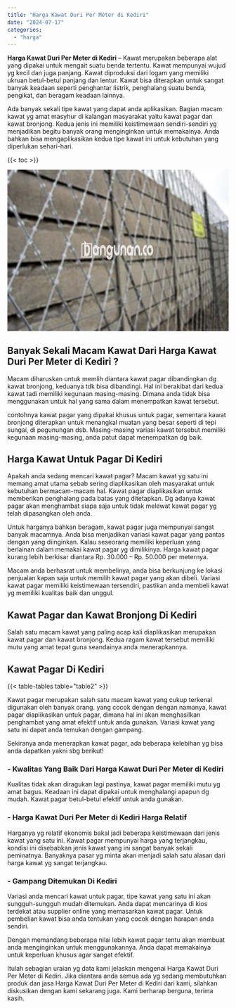 ```yaml
---
title: "Harga Kawat Duri Per Meter di Kediri"
date: "2024-07-17"
categories: 
  - "harga"
---
```


**Harga Kawat Duri Per Meter di Kediri** – Kawat merupakan beberapa alat yang dipakai untuk mengait suatu benda tertentu. Kawat mempunyai wujud yg kecil dan juga panjang. Kawat diproduksi dari logam yang memiliki ukruan betul-betul panjang dan lentur. Kawat bisa diterapkan untuk sangat banyak keadaan seperti penghantar listrik, penghalang suatu benda, pengikat, dan beragam keadaan lainnya.

Ada banyak sekali tipe kawat yang dapat anda aplikasikan. Bagian macam kawat yg amat masyhur di kalangan masyarakat yaitu kawat pagar dan kawat bronjong. Kedua jenis ini memiliki keistimewaan sendiri-sendiri yg menjadikan begitu banyak orang menginginkan untuk memakainya. Anda bahkan bisa mengaplikasikan kedua tipe kawat ini untuk kebutuhan yang diperlukan sehari-hari.

{{< toc >}}

![Harga Kawat Duri Per Meter di Kediri](/images/jual-kawat-murah34.png)

## Banyak Sekali Macam Kawat Dari Harga Kawat Duri Per Meter di Kediri ?

Macam diharuskan untuk memlih diantara kawat pagar dibandingkan dg kawat bronjong, keduanya tdk bisa dibandingi. Hal ini berakibat dari kedua kawat tadi memiliki kegunaan masing-masing. Dimana anda tidak bisa menggunakan untuk hal yang sama dalam menempatkan kawat tersebut.

contohnya kawat pagar yang dipakai khusus untuk pagar, sementara kawat bronjong diterapkan untuk menangkal muatan yang besar seperti di tepi sungai, di pegunungan dsb. Masing-masing variasi kawat tersebut memiliki kegunaan masing-masing, anda patut dapat menempatkan dg baik.

## Harga Kawat Untuk Pagar Di Kediri

Apakah anda sedang mencari kawat pagar? Macam kawat yg satu ini memang amat utama sebab sering diaplikasikan oleh masyarakat untuk kebutuhan bermacam-macam hal. Kawat pagar diaplikasikan untuk memberikan penghalang pada batas yang ditetapkan. Dg adanya kawat pagar akan menghambat siapa saja untuk tidak melewat kawat pagar yg telah dipasangkan oleh anda.

Untuk harganya bahkan beragam, kawat pagar juga mempunyai sangat banyak macamnya. Anda bisa menjadikan variasi kawat pagar yang pantas dengan yang diinginkan. Kalau seseorang memiliki keperluan yang berlainan dalam memakai kawat pagar yg dimilikinya. Harga kawat pagar kurang lebih berkisar diantara Rp. 30.000 – Rp. 50.000 per meternya.

Macam anda berhasrat untuk membelinya, anda bisa berkunjung ke lokasi penjualan kapan saja untuk memilih kawat pagar yang akan dibeli. Variasi kawat pagar memiliki keistimewaan tersendiri, pastikan anda membeli kawat yg memiliki kualitas baik dan unggul.

## Kawat Pagar dan Kawat Bronjong Di Kediri

Salah satu macam kawat yang paling acap kali diaplikasikan merupakan kawat pagar dan kawat bronjong. Kedua ragam kawat tersebut memiliki mutu yang amat tepat guna seandainya anda menerapkannya.

## Kawat Pagar Di Kediri

{{< table-tables table="table2" >}}

Kawat pagar merupakan salah satu macam kawat yang cukup terkenal digunakan oleh banyak orang. yang cocok dengan dengan namanya, kawat pagar diaplikasikan untuk pagar, dimana hal ini akan menghasilkan penghambat yang amat efektif untuk anda gunakan. Variasi kawat yang satu ini dapat anda temukan dengan gampang.

Sekiranya anda menerapkan kawat pagar, ada beberapa kelebihan yg bisa anda dapatkan yakni sbg berikut!

### \- Kwalitas Yang Baik Dari Harga Kawat Duri Per Meter di Kediri

Kualitas tidak akan diragukan lagi pastinya, kawat pagar memiliki mutu yg amat bagus. Keadaan ini dapat dipakai untuk menghalangi apapun dg mudah. Kawat pagar betul-betul efektif untuk anda gunakan.

### \- Harga Kawat Duri Per Meter di Kediri Harga Relatif

Harganya yg relatif ekonomis bakal jadi beberapa keistimewaan dari jenis kawat yang satu ini. Kawat pagar mempunyai harga yang terjangkau, kondisi ini disebabkan jenis kawat yang ini sangat banyak sekali peminatnya. Banyaknya pasar yg minta akan menjadi salah satu alasan dari harga kawat yg sangat terjangkau.

### \- Gampang Ditemukan Di Kediri

Variasi anda mencari kawat untuk pagar, tipe kawat yang satu ini akan sungguh-sungguh mudah ditemukan. Anda dapat mencarinya di kios terdekat atau supplier online yang memasarkan kawat pagar. Untuk pembelian kawat bisa anda tentukan yang cocok dengan harapan anda sendiri.

Dengan memandang beberapa nilai lebih kawat pagar tentu akan membuat anda menginginkan untuk menggunakannya. Anda dapat memakainya untuk keperluan khusus agar sangat efektif.

Itulah sebagian uraian yg data kami jelaskan mengenai Harga Kawat Duri Per Meter di Kediri. Jika diantara anda semua ada yg sedang membutuhkan produk dan jasa Harga Kawat Duri Per Meter di Kediri dari kami, silahkan diskusikan dengan kami sekarang juga. Kami berharap berguna, terima kasih.
